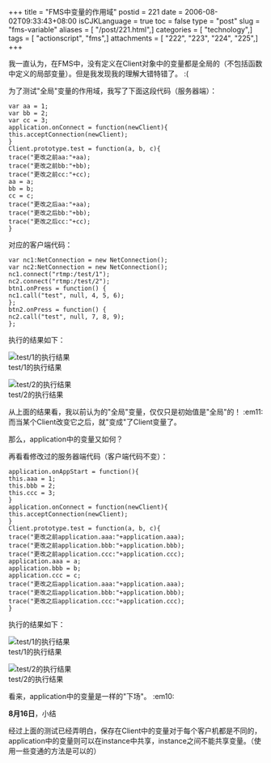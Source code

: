 +++
title = "FMS中变量的作用域"
postid = 221
date = 2006-08-02T09:33:43+08:00
isCJKLanguage = true
toc = false
type = "post"
slug = "fms-variable"
aliases = [ "/post/221.html",]
categories = [ "technology",]
tags = [ "actionscript", "fms",]
attachments = [ "222", "223", "224", "225",]
+++


我一直认为，在FMS中，没有定义在Client对象中的变量都是全局的（不包括函数中定义的局部变量）。但是我发现我的理解大错特错了。
:(

为了测试"全局"变量的作用域，我写了下面这段代码（服务器端）：

<!--more-->

``` {line="1" file="main.asc" lang="actionscript"}
var aa = 1;
var bb = 2;
var cc = 3;
application.onConnect = function(newClient){
this.acceptConnection(newClient);
}
Client.prototype.test = function(a, b, c){
trace("更改之前aa:"+aa);
trace("更改之前bb:"+bb);
trace("更改之前cc:"+cc);
aa = a;
bb = b;
cc = c;
trace("更改之后aa:"+aa);
trace("更改之后bb:"+bb);
trace("更改之后cc:"+cc);
}
```

对应的客户端代码：

``` {line="1" file="root.as" lang="actionscript"}
var nc1:NetConnection = new NetConnection();
var nc2:NetConnection = new NetConnection();
nc1.connect("rtmp:/test/1");
nc2.connect("rtmp:/test/2");
btn1.onPress = function() {
nc1.call("test", null, 4, 5, 6);
};
btn2.onPress = function() {
nc2.call("test", null, 7, 8, 9);
};
```

执行的结果如下：

![test/1的执行结果](/uploads/2006/08/fms_var_1.png)  
test/1的执行结果

![test/2的执行结果](/uploads/2006/08/fms_var_2.png)  
test/2的执行结果

从上面的结果看，我以前认为的"全局"变量，仅仅只是初始值是"全局"的！
:em11: 而当某个Client改变它之后，就"变成"了Client变量了。

那么，application中的变量又如何？

再看看修改过的服务器端代码（客户端代码不变）：

``` {line="1" file="main.asc" lang="actionscript"}
application.onAppStart = function(){
this.aaa = 1;
this.bbb = 2;
this.ccc = 3;
}
application.onConnect = function(newClient){
this.acceptConnection(newClient);
}
Client.prototype.test = function(a, b, c){
trace("更改之前application.aaa:"+application.aaa);
trace("更改之前application.bbb:"+application.bbb);
trace("更改之前application.ccc:"+application.ccc);
application.aaa = a;
application.bbb = b;
application.ccc = c;
trace("更改之后application.aaa:"+application.aaa);
trace("更改之后application.bbb:"+application.bbb);
trace("更改之后application.ccc:"+application.ccc);
}
```

执行的结果如下：

![test/1的执行结果](/uploads/2006/08/fms_var_app_1.png)  
test/1的执行结果

![test/2的执行结果](/uploads/2006/08/fms_var_app_2.png)  
test/2的执行结果

看来，application中的变量是一样的"下场"。 :em10:

**8月16日**，小结

经过上面的测试已经弄明白，保存在Client中的变量对于每个客户机都是不同的，application中的变量则可以在instance中共享，instance之间不能共享变量。（使用一些变通的方法是可以的）

